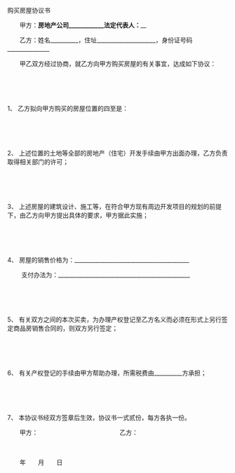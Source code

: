 



购买房屋协议书



 

　　甲方：________________房地产公司____________法定代表人：__________________　　

　　乙方：姓名__________，住址_____________________，身份证号码_______________　　

　　甲乙双方经过协商，就乙方向甲方购买房屋的有关事宜，达成如下协议：

　　

　　

1、
乙方拟向甲方购买的房屋位置的四至是：

　　

　　

2、
上述位置的土地等全部的房地产（住宅）开发手续由甲方出面办理，乙方负责取得相关部门的许可；

　　

　　

3、
上述房屋的建筑设计、施工等，在符合甲方现有周边开发项目的规划的前提下，由乙方向甲方提出具体的要求，甲方据此实施；

　　

　　

4、
房屋的销售价格为：_________________________________________

　　 支付办法为：_______________________________________________

　　

　　

5、
有关双方之间的本次买卖，为办理产权登记至乙方名义而必须在形式上另行签定商品房销售合同的，则双方另行签定；

　　

　　

6、
有关产权登记的手续由甲方帮助办理，所需税费由__________方承担；

　　

　　

7、
本协议书经双方签章后生效，协议书一式贰份，每方各执一份。　　

　　甲方：　　　　　　　　　　　　　 乙方：

　　


 　　年　　月　　日
 
　　

